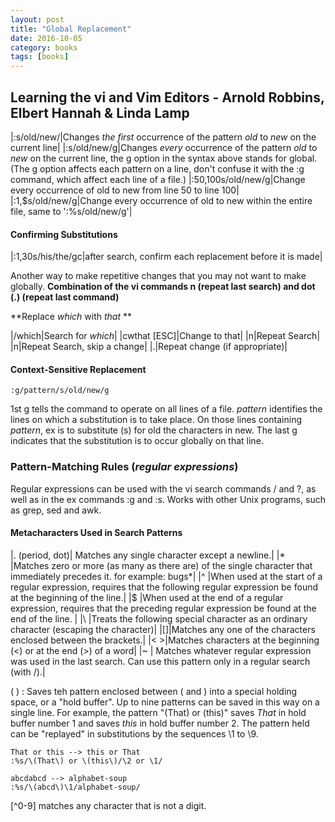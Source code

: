 ```yaml
---
layout: post
title: "Global Replacement"
date: 2016-10-05
category: books
tags: [books]
---
```

Learning the vi and Vim Editors - 
Arnold Robbins, Elbert Hannah & Linda Lamp
----

|:s/old/new/|Changes *the first* occurrence of the pattern *old* to *new* on the current line|
|:s/old/new/g|Changes *every* occurrence of the pattern *old* to *new* on the current line, the g option in the syntax above stands for global.(The g option affects each pattern on a line, don't confuse it with the :g command, which affect each line of a file.)
|:50,100s/old/new/g|Change every occurrence of old to new from line 50 to line 100|
|:1,$s/old/new/g|Change every occurrence of old to new within the entire file, same to ':%s/old/new/g'|

#### Confirming Substitutions
|:1,30s/his/the/gc|after search, confirm each replacement before it is made|

Another way to make repetitive changes that you may not want to make globally.
**Combination of the vi commands n (repeat last search) and dot (.) (repeat last command)**

**Replace *which* with *that* **

|/which|Search for *which*|
|cwthat [ESC]|Change to that|
|n|Repeat Search|
|n|Repeat Search, skip a change|
|.|Repeat change (if appropriate)|

#### Context-Sensitive Replacement

    :g/pattern/s/old/new/g

1st g tells the command to operate on all lines of a file. 
*pattern* identifies the lines on which a substitution is to take place.
On those lines containing *pattern*, ex is to substitute (s) for old the characters in new.
The last g indicates that the substitution is to occur globally on that line.

### Pattern-Matching Rules (*regular expressions*)

Regular expressions can be used with the vi search commands / and ?, as well as in the ex commands :g and :s.
Works with other Unix programs, such as grep, sed and awk.

#### Metacharacters Used in Search Patterns
|. (period, dot)| Matches any single character except a newline.|
|* |Matches zero or more (as many as there are) of the single character that immediately precedes it. for example: bugs*|
|^ |When used at the start of a regular expression, requires that the following regular expression be found at the beginning of the line.|
|$ |When used at the end of a regular expression, requires that the preceding regular expression be found at the end of the line. |
|\ |Treats the following special character as an ordinary character (escaping the character)|
|[]|Matches any one of the characters enclosed between the brackets.|
|\< \>|Matches characters at the beginning (\<) or at the end (\>) of a word|
|~ | Matches whatever regular expression was used in the last search. Can use this pattern only in a regular search (with /).|

\( \) : Saves teh pattern enclosed between \( and \) into a special holding space, or a "hold buffer". 
Up to nine patterns can be saved in this way on a single line. 
For example, the pattern "\(That) or \(this\)" saves *That* in hold buffer number 1 and saves *this* in hold buffer number 2. 
The pattern held can be "replayed" in substitutions by the sequences \1 to \9. 

    That or this --> this or That
    :%s/\(That\) or \(this\)/\2 or \1/

    abcdabcd --> alphabet-soup
    :%s/\(abcd\)\1/alphabet-soup/




[^0-9] matches any character that is not a digit.




